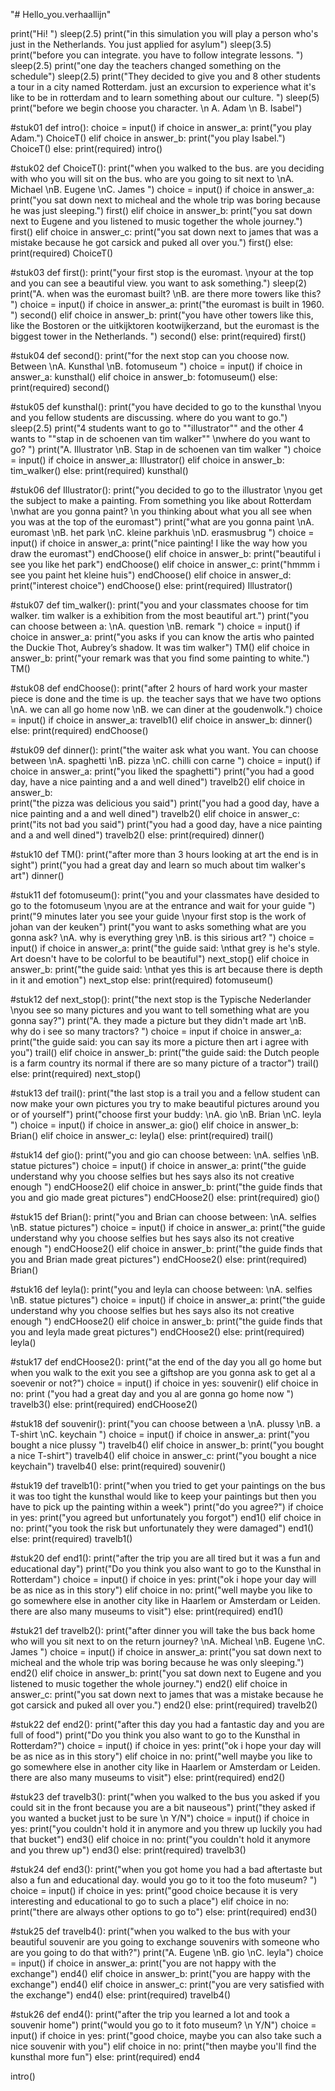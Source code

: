 "# Hello_you.verhaallijn" 

print("Hi! ")
sleep(2.5)
print("in this simulation you will play a person who's just in the Netherlands. You just applied for asylum")
sleep(3.5)
print("before you can integrate. you have to follow integrate lessons. ")
sleep(2.5)
print("one day the teachers changed something on the schedule")
sleep(2.5)
print("They decided to give you and 8 other students a tour in a city named Rotterdam. just an excursion to experience what it's like to be in rotterdam and to learn something about our culture. ")
sleep(5)
print("before we begin choose you character. \n A. Adam \n B. Isabel")

#stuk01
def intro():
  choice = input()
  if choice in answer_a:
    print("you play Adam.")
    ChoiceT()
  elif choice in answer_b:
    print("you play Isabel.")
    ChoiceT()
  else:
   print(required)
   intro()

#stuk02
def ChoiceT(): 
  print("when you walked to the bus. are you deciding with who you will sit on the bus. who are you going to sit next to \nA. Michael \nB. Eugene \nC. James ")
  choice = input()
  if choice in answer_a:
   print("you sat down next to micheal and the whole trip was boring because he was just sleeping.")
   first()
  elif choice in answer_b:
   print("you sat down next to Eugene and you listened to music together the whole journey.")
   first()
  elif choice in answer_c:
   print("you sat down next to james that was a mistake because he got carsick and puked all over you.")
   first()
  else:
   print(required) 
   ChoiceT()
   
#stuk03
def first():
 print("your first stop is the euromast. \nyour at the top and you can see a beautiful view. you want to ask something.")
 sleep(2)
 print("A. when was the euromast built? \nB. are there more towers like this? ")
 choice = input()
 if choice in answer_a:
    print("the euromast is built in 1960. ")
    second()
 elif choice in answer_b:
    print("you have other towers like this, like the Bostoren or the uitkijktoren kootwijkerzand, but the euromast is the biggest tower in the Netherlands. ")
    second()
 else:
    print(required)
    first()

#stuk04
def second():
 print("for the next stop can you choose now. Between \nA. Kunsthal  \nB. fotomuseum ")
 choice = input()
 if choice in answer_a:
    kunsthal()
 elif choice in answer_b:
    fotomuseum()
 else:
    print(required)
    second()

#stuk05
def kunsthal():
 print("you have decided to go to the kunsthal \nyou and you fellow students are discussing. where do you want to go.")
 sleep(2.5)
 print("4 students want to go to ""illustrator"" and the other 4 wants to ""stap in de schoenen van tim walker"" \nwhere do you want to go? ")
 print("A. Illustrator \nB. Stap in de schoenen van tim walker ")
 choice = input()
 if choice in answer_a:
   Illustrator()
 elif choice in answer_b:
   tim_walker()
 else:
   print(required)
   kunsthal()

#stuk06
def Illustrator(): 
 print("you decided to go to the illustrator \nyou get the subject to make a painting. From something you like about Rotterdam \nwhat are you gonna paint? \n you thinking about what you all see when you was at the top of the euromast")
 print("what are you gonna paint \nA. euromast \nB. het park \nC. kleine parkhuis \nD. erasmusbrug ")
 choice = input()
 if choice in answer_a:
   print("nice painting! I like the way how you draw the euromast")
   endChoose()
 elif choice in answer_b:
   print("beautiful i see you like het park")
   endChoose()
 elif choice in answer_c:
   print("hmmm i see you paint het kleine huis")
   endChoose()
 elif choice in answer_d:
   print("interest choice")
   endChoose()
 else:
   print(required)
   Illustrator()

#stuk07
def tim_walker():
 print("you and your classmates choose for tim walker. tim walker is a exhibition from the most beautiful art.")
 print("you can choose between a: \nA. question \nB. remark ")
 choice = input()
 if choice in answer_a:
   print("you asks if you can know the artis who painted the Duckie Thot, Aubrey’s shadow. It was tim walker")
   TM()
 elif choice in answer_b:
   print("your remark was that you find some painting to white.")
   TM()  

#stuk08
def endChoose():
 print("after 2 hours of hard work your master piece is done and the time is up. the teacher says that we have two options \nA. we can all go home now \nB. we can diner at the goudenwolk.")
 choice = input()
 if choice in answer_a:
   travelb1()
 elif choice in answer_b:
   dinner()
 else:
   print(required)
   endChoose()

#stuk09
def dinner():
 print("the waiter ask what you want. You can choose between \nA. spaghetti \nB. pizza \nC. chilli con carne ")
 choice = input()
 if choice in answer_a:
   print("you liked the spaghetti")
   print("you had a good day, have a nice painting and a and well dined")
   travelb2()
 elif choice in answer_b:  
   print("the pizza was delicious you said")
   print("you had a good day, have a nice painting and a and well dined")
   travelb2()
 elif choice in answer_c:  
   print("its not bad you said")
   print("you had a good day, have a nice painting and a and well dined")
   travelb2()
 else:
   print(required)
   dinner()

#stuk10
def TM():
  print("after more than 3 hours looking at art the end is in sight")
  print("you had a great day and learn so much about tim walker's art")
  dinner()

#stuk11
def fotomuseum():
 print("you and your classmates have desided to go to the fotomuseum \nyou are at the entrance and wait for your guide ")
 print("9 minutes later you see your guide \nyour first stop is the work of johan van der keuken")
 print("you want to asks something what are you gonna ask? \nA. why is everything grey \nB. is this sirious art? ")
 choice = input()
 if choice in answer_a:
  print("the guide said: \nthat grey is he's style. Art doesn't have to be colorful to be beautiful")
  next_stop()
 elif choice in answer_b:
  print("the guide said: \nthat yes this is art because there is depth in it and emotion")
  next_stop
 else:
   print(required)
   fotomuseum()
 
#stuk12
def next_stop():
 print("the next stop is the Typische Nederlander \nyou see so many pictures and you want to tell something what are you gonna say?")
 print("A. they made a picture but they didn't made art \nB. why do i see so many tractors? ")
 choice = input 
 if choice in answer_a:
  print("the guide said: you can say its more a picture then art i agree with you")
  trail()
 elif choice in answer_b:
  print("the guide said: the Dutch people is a farm country its normal if there are so many picture of a tractor")
  trail()
 else:
   print(required)
   next_stop()

#stuk13
def trail():
  print("the last stop is a trail you and a fellow student can now make your own pictures you try to make beautiful pictures around you or of yourself")
  print("choose first your buddy: \nA. gio \nB. Brian \nC. leyla ")
  choice = input()
  if choice in answer_a:
    gio()
  elif choice in answer_b:
    Brian()
  elif choice in answer_c:
    leyla()
  else:
   print(required)
   trail()

#stuk14
def gio():
  print("you and gio can choose between: \nA. selfies \nB. statue pictures")
  choice = input()
  if choice in answer_a:
    print("the guide understand why you choose selfies but hes says also its not creative enough ")
    endCHoose2()
  elif choice in answer_b:
    print("the guide finds that you and gio made great pictures")
    endCHoose2()
  else:
   print(required)
   gio()

#stuk15
def Brian():
  print("you and Brian can choose between: \nA. selfies \nB. statue pictures")
  choice = input()
  if choice in answer_a:
   print("the guide understand why you choose selfies but hes says also its not creative enough ")
   endCHoose2()
  elif choice in answer_b:
    print("the guide finds that you and Brian made great pictures")
    endCHoose2()
  else:
   print(required)
   Brian()

#stuk16
def leyla():
  print("you and leyla can choose between: \nA. selfies \nB. statue pictures")
  choice = input()
  if choice in answer_a:
   print("the guide understand why you choose selfies but hes says also its not creative enough ")
   endCHoose2()
  elif choice in answer_b:
    print("the guide finds that you and leyla made great pictures")
    endCHoose2()
  else:
   print(required)
   leyla()

#stuk17
def endCHoose2():
  print("at the end of the day you all go home but when you walk to the exit you see a giftshop are you gonna ask to get al a soevenir or not?")
  choice = input()
  if choice in yes:
    souvenir()
  elif choice in no:
    print ("you had a great day and you al are gonna go home now ")
    travelb3()
  else:
    print(required)
    endCHoose2()

#stuk18
def souvenir():
  print("you can choose between a \nA. plussy \nB. a T-shirt \nC. keychain ")
  choice = input()
  if choice in answer_a:
   print("you bought a nice plussy ")
   travelb4()
  elif choice in answer_b:
   print("you bought a nice T-shirt")
   travelb4()
  elif choice in answer_c:
   print("you bought a nice keychain")
   travelb4()
  else:
    print(required)
    souvenir()

#stuk19
def travelb1():
 print("when you tried to get your paintings on the bus it was too tight the kunsthal would like to keep your paintings but then you have to pick up the painting within a week")
 print("do you agree?")
 if choice in yes:
   print("you agreed but unfortunately you forgot")
   end1()
 elif choice in no:
   print("you took the risk but unfortunately they were damaged")
   end1()
 else:
   print(required)
   travelb1()

#stuk20
def end1():
  print("after the trip you are all tired but it was a fun and educational day")
  print("Do you think you also want to go to the Kunsthal in Rotterdam")
  choice = input()
  if choice in yes:
    print("ok i hope your day will be as nice as in this story")
  elif choice in no:
   print("well maybe you like to go somewhere else in another city like in Haarlem or Amsterdam or Leiden. there are also many museums to visit")
  else:
   print(required)
   end1()

#stuk21
def travelb2():
  print("after dinner you will take the bus back home who will you sit next to on the return journey? \nA. Micheal \nB. Eugene \nC. James ")
  choice = input()
  if choice in answer_a:
   print("you sat down next to micheal and the whole trip was boring because he was only sleeping.")
   end2()
  elif choice in answer_b:
   print("you sat down next to Eugene and you listened to music together the whole journey.")
   end2()
  elif choice in answer_c:
   print("you sat down next to james that was a mistake because he got carsick and puked all over you.")
   end2()
  else:
   print(required)
   travelb2()

#stuk22
def end2():
  print("after this day you had a fantastic day and you are full of food")
  print("Do you think you also want to go to the Kunsthal in Rotterdam?")
  choice = input()
  if choice in yes:
   print("ok i hope your day will be as nice as in this story")
  elif choice in no:
   print("well maybe you like to go somewhere else in another city like in Haarlem or Amsterdam or Leiden. there are also many museums to visit")
  else:
   print(required)
   end2()

#stuk23
def travelb3():
  print("when you walked to the bus you asked if you could sit in the front because you are a bit nauseous")
  print("they asked if you wanted a bucket just to be sure \n Y/N")
  choice = input()
  if choice in yes:
   print("you couldn't hold it in anymore and you threw up luckily you had that bucket")
   end3()
  elif choice in no:
   print("you couldn't hold it anymore and you threw up")
   end3()
  else:
   print(required)
   travelb3()

#stuk24
def end3():
  print("when you got home you had a bad aftertaste but also a fun and educational day. would you go to it too the foto museum? ")
  choice = input()
  if choice in yes:
   print("good choice because it is very interesting and educational to go to such a place")
  elif choice in no:
   print("there are always other options to go to")
  else:
   print(required)
   end3()

#stuk25
def travelb4():
  print("when you walked to the bus with your beautiful souvenir are you going to exchange souvenirs with someone who are you going to do that with?")
  print("A. Eugene \nB. gio \nC. leyla")
  choice = input()
  if choice in answer_a:
   print("you are not happy with the exchange")
   end4()
  elif choice in answer_b:
   print("you are happy with the exchange")
   end4()
  elif choice in answer_c:
   print("you are very satisfied with the exchange")
   end4()
  else:
   print(required)
   travelb4()

#stuk26
def end4():
  print("after the trip you learned a lot and took a souvenir home")
  print("would you go to it foto museum? \n Y/N")
  choice = input()
  if choice in yes:
   print("good choice, maybe you can also take such a nice souvenir with you")
  elif choice in no:
   print("then maybe you'll find the kunsthal more fun")
  else:
   print(required)
   end4

intro() 
